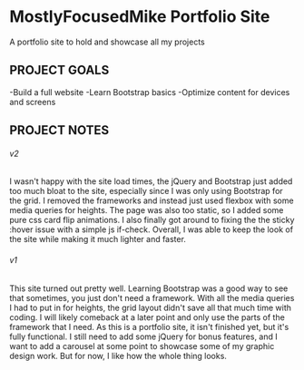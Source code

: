 # MostlyFocusedMike Portfolio Site
A portfolio site to hold and showcase all my projects 

## PROJECT GOALS
-Build a full website
-Learn Bootstrap basics
-Optimize content for devices and screens

## PROJECT NOTES
###### v2
I wasn't happy with the site load times, the jQuery and Bootstrap just added too much bloat to the site, especially since I was only using Bootstrap for the grid. I removed the frameworks and instead just used flexbox with some media queries for heights. 
The page was also too static, so I added some pure css card flip animations. I also finally got around to fixing the the sticky :hover issue with a simple js if-check.
Overall, I was able to keep the look of the site while making it much lighter and faster. 

###### v1
This site turned out pretty well. Learning Bootstrap was a good way to see that sometimes, you just don't need a framework.
With all the media queries I had to put in for heights, the grid layout didn't save all that much time with coding. I will
likely comeback at a later point and only use the parts of the framework that I need.
As this is a portfolio site, it isn't finished yet, but it's fully functional. I still need to add some jQuery for bonus features, 
and I want to add a carousel at some point to showcase some of my graphic design work. But for now, I like how the whole thing looks.

